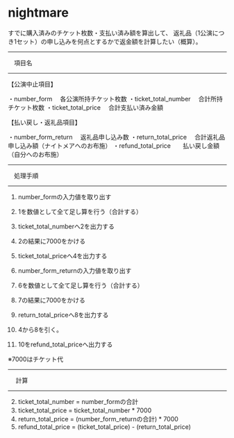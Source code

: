 # nightmare
すでに購入済みのチケット枚数・支払い済み額を算出して、
返礼品（1公演につき1セット）の申し込みを何点とするかで返金額を計算したい（概算）。

*************
　項目名　 
*************
【公演中止項目】

・number_form         　各公演所持チケット枚数
・ticket_total_number 　合計所持チケット枚数
・ticket_total_price  　合計支払い済み金額

【払い戻し・返礼品項目】

・number_form_return  　返礼品申し込み数
・return_total_price  　合計返礼品申し込み額（ナイトメアへのお布施）
・refund_total_price　　払い戻し金額（自分へのお布施）

*************
　処理手順  
*************
1. number_formの入力値を取り出す
2. 1を数値として全て足し算を行う（合計する）
3. ticket_total_numberへ2を出力する
4. 2の結果に7000をかける
5. ticket_total_priceへ4を出力する

6. number_form_returnの入力値を取り出す
7. 6を数値として全て足し算を行う（合計する）
8. 7の結果に7000をかける
9. return_total_priceへ8を出力する
10. 4から8を引く。
11. 10をrefund_total_priceへ出力する

※7000はチケット代

*************
　 計算　　   
*************
2. ticket_total_number = number_formの合計　　　                     
4. ticket_total_price = ticket_total_number * 7000　　　　　　　　　  
8. return_total_price = (number_form_returnの合計) * 7000　　　　　 　
10. refund_total_price = (ticket_total_price) - (return_total_price)
